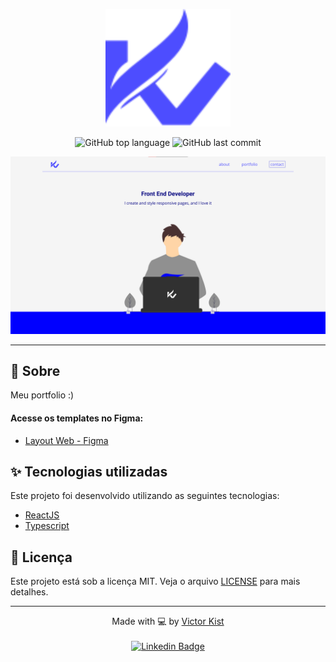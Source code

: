 <p align="center">
   <img src="./src/assets/images/KVlogo.svg" alt="KistVictor" width="200"/>
</p>

<p align="center">
  <img alt="GitHub top language" src="https://img.shields.io/github/languages/top/kistvictor/portfolio?color=4D4DFF">
  
  <img alt="GitHub last commit" src="https://img.shields.io/github/last-commit/kistvictor/portfolio?color=4D4DFF">
</p>

<p align="center">
   <img src="./documentation/home.png" alt="Home page portfolio"/>
</p>

---

## :pushpin: Sobre

Meu portfolio :)


#### Acesse os templates no Figma:

- [Layout Web - Figma](https://www.figma.com/proto/GaWrskdfgs1vCu9sSKPLQD/Layout-portfolio?node-id=55%3A38&scaling=min-zoom&page-id=0%3A1)

## ✨ Tecnologias utilizadas

Este projeto foi desenvolvido utilizando as seguintes tecnologias:

- [ReactJS](https://reactjs.org/)
- [Typescript](https://www.typescriptlang.org/)

## 📝 Licença

Este projeto está sob a licença MIT. Veja o arquivo [LICENSE](LICENSE) para mais detalhes.

---

<p align="center">Made with 💻 by <a href="https://github.com/kistvictor">Victor Kist</a> <br><br>
<a href="https://www.linkedin.com/in/victor-kist/">
  <img alt="Linkedin Badge" src="https://img.shields.io/badge/-Victor_Kist-blue?style=flat-square&logo=Linkedin&logoColor=white">
</a>
</p>
